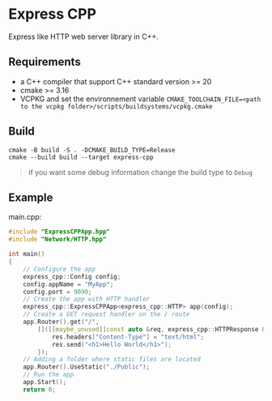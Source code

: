 # Express CPP

Express like HTTP web server library in C++.

## Requirements

* a C++ compiler that support C++ standard version >= 20
* cmake >= 3.16
* VCPKG and set the environnement
  variable `CMAKE_TOOLCHAIN_FILE=<path to the vcpkg folder>/scripts/buildsystems/vcpkg.cmake`

## Build

```shell
cmake -B build -S . -DCMAKE_BUILD_TYPE=Release
cmake --build build --target express-cpp
```

> if you want some debug information change the build type to `Debug`

## Example

main.cpp:

```cpp
#include "ExpressCPPApp.hpp"
#include "Network/HTTP.hpp"

int main()
{
    // Configure the app
    express_cpp::Config config;
    config.appName = "MyApp";
    config.port = 9090;
    // Create the app with HTTP handler
    express_cpp::ExpressCPPApp<express_cpp::HTTP> app(config);
    // Create a GET request handler on the / route
    app.Router().get("/",
        []([[maybe_unused]]const auto &req, express_cpp::HTTPResponse &res) {
            res.headers["Content-Type"] = "text/html";
            res.send("<h1>Hello World</h1>");
        });
    // Adding a folder where static files are located
    app.Router().UseStatic("./Public");
    // Run the app
    app.Start();
    return 0;
```
